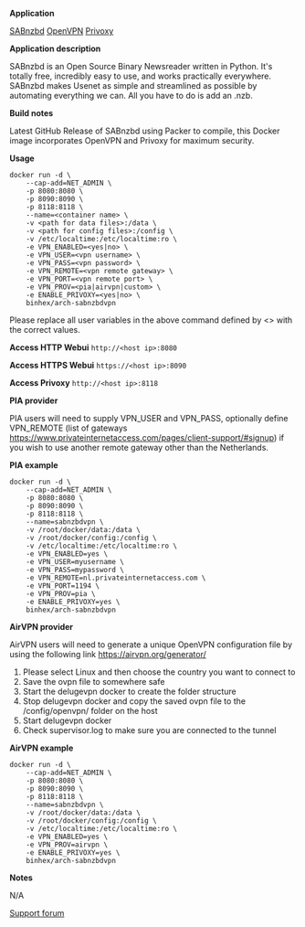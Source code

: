 **Application**

[SABnzbd](http://sabnzbd.org/)
[OpenVPN](https://openvpn.net/)
[Privoxy](http://www.privoxy.org/)

**Application description**

SABnzbd is an Open Source Binary Newsreader written in Python. It's totally free, incredibly easy to use, and works practically everywhere. SABnzbd makes Usenet as simple and streamlined as possible by automating everything we can. All you have to do is add an .nzb.

**Build notes**

Latest GitHub Release of SABnzbd using Packer to compile, this Docker image incorporates OpenVPN and Privoxy for maximum security.

**Usage**
```
docker run -d \
	--cap-add=NET_ADMIN \
	-p 8080:8080 \
	-p 8090:8090 \
	-p 8118:8118 \
	--name=<container name> \
	-v <path for data files>:/data \
	-v <path for config files>:/config \
	-v /etc/localtime:/etc/localtime:ro \
	-e VPN_ENABLED=<yes|no> \
	-e VPN_USER=<vpn username> \
	-e VPN_PASS=<vpn password> \
	-e VPN_REMOTE=<vpn remote gateway> \
	-e VPN_PORT=<vpn remote port> \
	-e VPN_PROV=<pia|airvpn|custom> \
	-e ENABLE_PRIVOXY=<yes|no> \
	binhex/arch-sabnzbdvpn
```


Please replace all user variables in the above command defined by <> with the correct values.

**Access HTTP Webui**
`http://<host ip>:8080`

**Access HTTPS Webui**
`https://<host ip>:8090`

**Access Privoxy**
`http://<host ip>:8118`

**PIA provider**

PIA users will need to supply VPN_USER and VPN_PASS, optionally define VPN_REMOTE 
(list of gateways https://www.privateinternetaccess.com/pages/client-support/#signup) 
if you wish to use another remote gateway other than the Netherlands.

**PIA example**
```
docker run -d \
	--cap-add=NET_ADMIN \
	-p 8080:8080 \
	-p 8090:8090 \
	-p 8118:8118 \
	--name=sabnzbdvpn \
	-v /root/docker/data:/data \
	-v /root/docker/config:/config \
	-v /etc/localtime:/etc/localtime:ro \
	-e VPN_ENABLED=yes \
	-e VPN_USER=myusername \
	-e VPN_PASS=mypassword \
	-e VPN_REMOTE=nl.privateinternetaccess.com \
	-e VPN_PORT=1194 \
	-e VPN_PROV=pia \
	-e ENABLE_PRIVOXY=yes \
	binhex/arch-sabnzbdvpn
```


**AirVPN provider**

AirVPN users will need to generate a unique OpenVPN configuration
file by using the following link https://airvpn.org/generator/

1. Please select Linux and then choose the country you want to connect to
2. Save the ovpn file to somewhere safe
3. Start the delugevpn docker to create the folder structure
4. Stop delugevpn docker and copy the saved ovpn file to the /config/openvpn/ folder on the host
5. Start delugevpn docker
6. Check supervisor.log to make sure you are connected to the tunnel

**AirVPN example**
```
docker run -d \
	--cap-add=NET_ADMIN \
	-p 8080:8080 \
	-p 8090:8090 \
	-p 8118:8118 \
	--name=sabnzbdvpn \
	-v /root/docker/data:/data \
	-v /root/docker/config:/config \
	-v /etc/localtime:/etc/localtime:ro \
	-e VPN_ENABLED=yes \
	-e VPN_PROV=airvpn \
	-e ENABLE_PRIVOXY=yes \
	binhex/arch-sabnzbdvpn
```


**Notes**

N/A

[Support forum](http://lime-technology.com/forum/index.php?topic=38055.0)